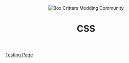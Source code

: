<header class="bg-green text-white">
	<div class="content">
		<div class="main">
			<img class="bcmc-logo-white" src="https://boxcrittersmods.ga/uploads/bcmc-white.png"
				alt="Box Critters Modding Community">
			<h1>CSS</h1>
		</div>
	</div>
</header>
<a href="/test.html">Testing Page</a>